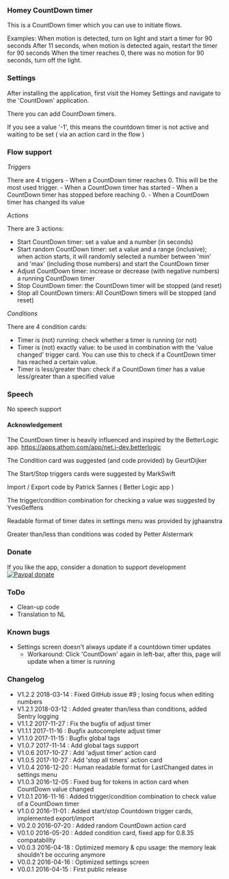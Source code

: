 ### Homey CountDown timer
This is a CountDown timer which you can use to initiate flows.

Examples: When motion is detected, turn on light and start a timer for 90 seconds
	  After 11 seconds, when motion is detected again, restart the timer for 90 seconds
	  When the timer reaches 0, there was no motion for 90 seconds, turn off the light.

### Settings
After installing the application, first visit the Homey Settings and navigate to the 'CountDown' application.

There you can add CountDown timers.

If you see a value '-1', this means the countdown timer is not active and waiting to be set ( via an action card in the flow )

### Flow support

*Triggers*

There are 4 triggers
	- When a CountDown timer reaches 0. This will be the most used trigger.
	- When a CountDown timer has started
	- When a CountDown timer has stopped before reaching 0.
	- When a CountDown timer has changed its value

*Actions*

There are 3 actions:

- Start CountDown timer: set a value and a number (in seconds)
- Start random CountDown timer: set a value and a range (inclusive); when action starts, it will randomly selected a number between 'min' and 'max' (including those numbers) and start the CountDown timer
- Adjust CountDown timer: increase or decrease (with negative numbers) a running CountDown timer
- Stop CountDown timer: the CountDown timer will be stopped (and reset)
- Stop all CountDown timers: All CountDown timers will be stopped (and reset)

*Conditions*

There are 4 condition cards:

- Timer is (not) running: check whether a timer is running (or not)
- Timer is (not) exactly value: to be used in combination with the 'value changed' trigger card. You can use this to check if a CountDown timer has reached a certain value.
- Timer is less/greater than: check if a CountDown timer has a value less/greater than a specified value

### Speech

No speech support

#### Acknowledgement

The CountDown timer is heavily influenced and inspired by the BetterLogic app. https://apps.athom.com/app/net.i-dev.betterlogic

The Condition card was suggested (and code provided) by GeurtDijker

The Start/Stop triggers cards were suggested by MarkSwift

Import / Export code by Patrick Sannes ( Better Logic app )

The trigger/condition combination for checking a value was suggested by YvesGeffens

Readable format of timer dates in settings menu was provided by jghaanstra

Greater than/less than conditions was coded by Petter Alstermark

### Donate

If you like the app, consider a donation to support development  
[![Paypal donate][pp-donate-image]][pp-donate-link]

### ToDo

- Clean-up code
- Translation to NL

### Known bugs

- Settings screen doesn't always update if a countdown timer updates
    - Workaround: Click 'CountDown' again in left-bar, after this, page will update when a timer is running

### Changelog

- V1.2.2 2018-03-14 : Fixed GitHub issue #9 ; losing focus when editing numbers
- V1.2.1 2018-03-12 : Added greater than/less than conditions, added Sentry logging
- V1.1.2 2017-11-27 : Fix the bugfix of adjust timer
- V1.1.1 2017-11-16 : Bugfix autocomplete adjust timer
- V1.1.0 2017-11-15 : Bugfix global tags
- V1.0.7 2017-11-14 : Add global tags support
- V1.0.6 2017-10-27 : Add 'adjust timer' action card
- V1.0.5 2017-10-27 : Add 'stop all timers' action card
- V1.0.4 2016-12-20 : Human readable format for LastChanged dates in settings menu
- V1.0.3 2016-12-05 : Fixed bug for tokens in action card when CountDown value changed
- V1.0.1 2016-11-16 : Added trigger/condition combination to check value of a CountDown timer
- V1.0.0 2016-11-01 : Added start/stop Countdown trigger cards, implemented export/import
- V0.2.0 2016-07-20 : Added random CountDown action card
- V0.1.0 2016-05-20 : Added condition card, fixed app for 0.8.35 compatability
- V0.0.3 2016-04-18 : Optimized memory & cpu usage: the memory leak shouldn't be occuring anymore
- V0.0.2 2016-04-16 : Optimized settings screen
- V0.0.1 2016-04-15 : First public release

[pp-donate-link]: https://www.paypal.com/cgi-bin/webscr?cmd=_donations&business=ralf%40iae%2enl&lc=GB&item_name=homey%2dcountdown&currency_code=EUR&bn=PP%2dDonationsBF%3abtn_donate_SM%2egif%3aNonHosted
[pp-donate-image]: https://www.paypalobjects.com/en_US/i/btn/btn_donateCC_LG.gif
